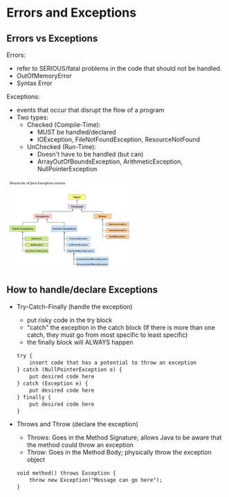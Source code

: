 # Errors and Exceptions

## Errors vs Exceptions
Errors:
- refer to SERIOUS/fatal problems in the code that should not be handled.
- OutOfMemoryError
- Syntax Error

Exceptions:
- events that occur that disrupt the flow of a program
- Two types:
    * Checked (Compile-Time):
        - MUST be handled/declared
        - IOException, FileNotFoundException, ResourceNotFound
    * UnChecked (Run-Time):
        - Doesn't have to be handled (but can)
        - ArrayOutOfBoundsException, ArithmeticException, NullPointerException

<img src= "..\Day3\Resources\Throwable.PNG"  width="60%" height="50%">


## How to handle/declare Exceptions
- Try-Catch-Finally (handle the exception)
    - put risky code in the try block
    - "catch" the exception in the catch block (If there is more than one catch, they must go from most specific to least specific)
    - the finally block will ALWAYS happen

    ```
    try {
        insert code that has a potential to throw an exception
    } catch (NullPointerException e) {
        put desired code here
    } catch (Exception e) {
        put desired code here
    } finally {
        put desired code here
    }
    
    ```

- Throws and Throw (declare the exception)
    * Throws: Goes in the Method Signature; allows Java to be aware that the method could throw an exception
    * Throw: Goes in the Method Body; physically throw the exception object

    ```
    void method() throws Exception {
        throw new Exception("Message can go here");
    }
    ```


